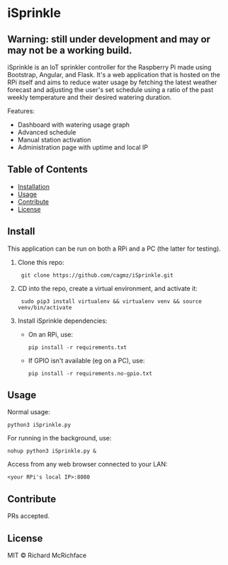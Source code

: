 # iSprinkle

## Warning: still under development and may or may not be a working build.

iSprinkle is an IoT sprinkler controller for the Raspberry Pi made using Bootstrap, Angular, and Flask. It's a web application that is hosted on the RPi itself and aims to reduce water usage by fetching the latest weather forecast and adjusting the user's set schedule using a ratio of the past weekly temperature and their desired watering duration.

Features:
- Dashboard with watering usage graph
- Advanced schedule
- Manual station activation
- Administration page with uptime and local IP

## Table of Contents

- [Installation](#installation)
- [Usage](#usage)
- [Contribute](#contribute)
- [License](#license)

## Install
This application can be run on both a RPi and a PC (the latter for testing).

1. Clone this repo:

        git clone https://github.com/cagmz/iSprinkle.git


2. CD into the repo, create a virtual environment, and activate it:

        sudo pip3 install virtualenv && virtualenv venv && source venv/bin/activate


3. Install iSprinkle dependencies:
   - On an RPi, use:

        ```
        pip install -r requirements.txt
        ```
        
   - If GPIO isn't available (eg on a PC), use:

        ```
        pip install -r requirements.no-gpio.txt
        ```


## Usage
Normal usage:
```
python3 iSprinkle.py
```

For running in the background, use:
```
nohup python3 iSprinkle.py &
```

Access from any web browser connected to your LAN:
```
<your RPi's local IP>:8080
```

## Contribute

PRs accepted.

## License

MIT © Richard McRichface
